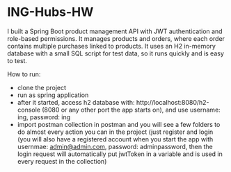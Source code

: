 # ING-Hubs-HW

I built a Spring Boot product management API with JWT authentication and role-based permissions. It manages products and orders, where each order contains multiple purchases linked to products. It uses an H2 in-memory database with a small SQL script for test data, so it runs quickly and is easy to test.

How to run:
- clone the project
- run as spring application
- after it started, access h2 database with: http://localhost:8080/h2-console (8080 or any other port the app starts on), and use username: ing, password: ing
- import postman collection in postman and you will see a few folders to do almost every action you can in the project (just register and login (you will also have a registered account when you start the app with usernmae: admin@admin.com, password: adminpassword, then the login request will automatically put jwtToken in a variable and is used in every request in the collection)
